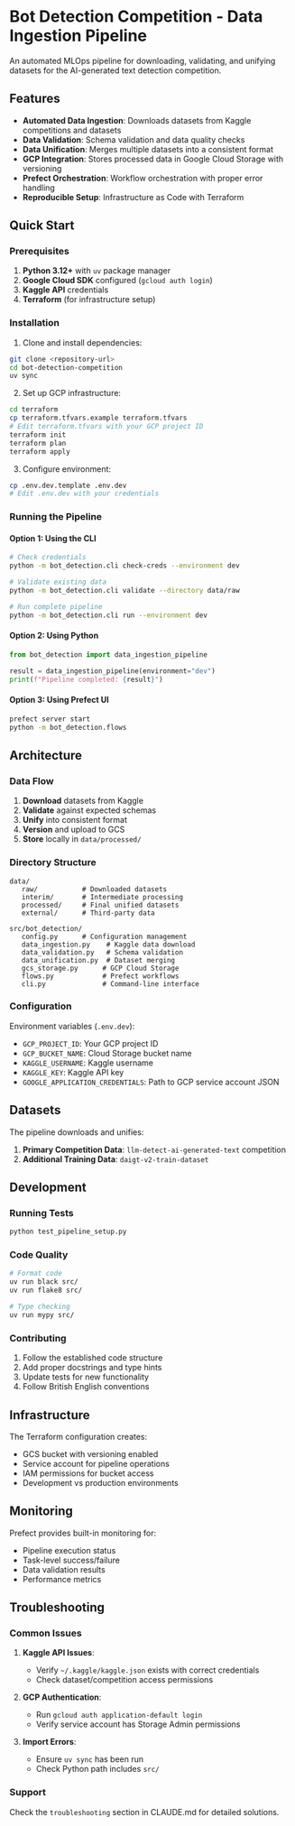 # Bot Detection Competition - Data Ingestion Pipeline

An automated MLOps pipeline for downloading, validating, and unifying datasets for the AI-generated text detection competition.

## Features

- **Automated Data Ingestion**: Downloads datasets from Kaggle competitions and datasets
- **Data Validation**: Schema validation and data quality checks
- **Data Unification**: Merges multiple datasets into a consistent format
- **GCP Integration**: Stores processed data in Google Cloud Storage with versioning
- **Prefect Orchestration**: Workflow orchestration with proper error handling
- **Reproducible Setup**: Infrastructure as Code with Terraform

## Quick Start

### Prerequisites

1. **Python 3.12+** with `uv` package manager
2. **Google Cloud SDK** configured (`gcloud auth login`)
3. **Kaggle API** credentials
4. **Terraform** (for infrastructure setup)

### Installation

1. Clone and install dependencies:
```bash
git clone <repository-url>
cd bot-detection-competition
uv sync
```

2. Set up GCP infrastructure:
```bash
cd terraform
cp terraform.tfvars.example terraform.tfvars
# Edit terraform.tfvars with your GCP project ID
terraform init
terraform plan
terraform apply
```

3. Configure environment:
```bash
cp .env.dev.template .env.dev
# Edit .env.dev with your credentials
```

### Running the Pipeline

#### Option 1: Using the CLI
```bash
# Check credentials
python -m bot_detection.cli check-creds --environment dev

# Validate existing data
python -m bot_detection.cli validate --directory data/raw

# Run complete pipeline
python -m bot_detection.cli run --environment dev
```

#### Option 2: Using Python
```python
from bot_detection import data_ingestion_pipeline

result = data_ingestion_pipeline(environment="dev")
print(f"Pipeline completed: {result}")
```

#### Option 3: Using Prefect UI
```bash
prefect server start
python -m bot_detection.flows
```

## Architecture

### Data Flow
1. **Download** datasets from Kaggle
2. **Validate** against expected schemas
3. **Unify** into consistent format
4. **Version** and upload to GCS
5. **Store** locally in `data/processed/`

### Directory Structure
```
data/
   raw/           # Downloaded datasets
   interim/       # Intermediate processing
   processed/     # Final unified datasets
   external/      # Third-party data

src/bot_detection/
   config.py      # Configuration management
   data_ingestion.py    # Kaggle data download
   data_validation.py   # Schema validation
   data_unification.py  # Dataset merging
   gcs_storage.py      # GCP Cloud Storage
   flows.py            # Prefect workflows
   cli.py              # Command-line interface
```

### Configuration

Environment variables (`.env.dev`):
- `GCP_PROJECT_ID`: Your GCP project ID
- `GCP_BUCKET_NAME`: Cloud Storage bucket name
- `KAGGLE_USERNAME`: Kaggle username
- `KAGGLE_KEY`: Kaggle API key
- `GOOGLE_APPLICATION_CREDENTIALS`: Path to GCP service account JSON

## Datasets

The pipeline downloads and unifies:
1. **Primary Competition Data**: `llm-detect-ai-generated-text` competition
2. **Additional Training Data**: `daigt-v2-train-dataset` 

## Development

### Running Tests
```bash
python test_pipeline_setup.py
```

### Code Quality
```bash
# Format code
uv run black src/
uv run flake8 src/

# Type checking
uv run mypy src/
```

### Contributing

1. Follow the established code structure
2. Add proper docstrings and type hints
3. Update tests for new functionality
4. Follow British English conventions

## Infrastructure

The Terraform configuration creates:
- GCS bucket with versioning enabled
- Service account for pipeline operations
- IAM permissions for bucket access
- Development vs production environments

## Monitoring

Prefect provides built-in monitoring for:
- Pipeline execution status
- Task-level success/failure
- Data validation results
- Performance metrics

## Troubleshooting

### Common Issues

1. **Kaggle API Issues**:
   - Verify `~/.kaggle/kaggle.json` exists with correct credentials
   - Check dataset/competition access permissions

2. **GCP Authentication**:
   - Run `gcloud auth application-default login`
   - Verify service account has Storage Admin permissions

3. **Import Errors**:
   - Ensure `uv sync` has been run
   - Check Python path includes `src/`

### Support

Check the `troubleshooting` section in CLAUDE.md for detailed solutions.